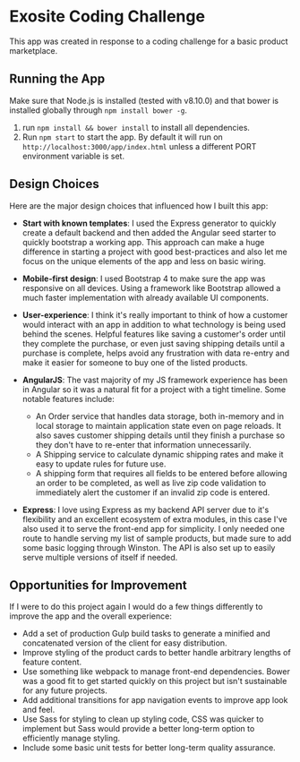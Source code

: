 # Exosite Coding Challenge
This app was created in response to a coding challenge for a basic product marketplace.

## Running the App
Make sure that Node.js is installed (tested with v8.10.0) and that bower is installed globally 
through `npm install bower -g`.

1. run `npm install && bower install` to install all dependencies.
2. Run `npm start` to start the app. By default it will run on `http://localhost:3000/app/index.html` unless a different PORT environment
   variable is set.

## Design Choices
Here are the major design choices that influenced how I built this app:

* **Start with known templates**: I used the Express generator to quickly create a default backend and then added the Angular
  seed starter to quickly bootstrap a working app. This approach can make a huge difference in starting a project
  with good best-practices and also let me focus on the unique elements of the app and less on basic wiring.

* **Mobile-first design**: I used Bootstrap 4 to make sure the app was responsive on all devices. 
Using a framework like Bootstrap allowed a much faster implementation with already available
UI components.

* **User-experience**: I think it's really important to think of how a customer would interact with an app in addition to
 what technology is being used behind the scenes. Helpful features like saving a customer's order 
until they complete the purchase, or even just saving shipping details until a purchase is complete, helps
 avoid any frustration with data re-entry and make it easier for someone to buy one of the listed products. 

* **AngularJS**: The vast majority of my JS framework experience has been in Angular so it was a natural fit
for a project with a tight timeline. Some notable features include:
    * An Order service that handles data storage, both in-memory and in local storage to maintain
      application state even on page reloads. It also saves customer shipping details until they 
      finish a purchase so they don't have to re-enter that information unnecessarily. 
    * A Shipping service to calculate dynamic shipping rates and make it easy to update rules for future
      use.
    * A shipping form that requires all fields to be entered before allowing an order to be completed,
      as well as live zip code validation to immediately alert the customer if an invalid zip code is entered. 
      
* **Express**: I love using Express as my backend API server due to it's flexibility and an excellent ecosystem of 
extra modules, in this case I've also used it to serve the front-end app for simplicity. I only needed one route
to handle serving my list of sample products, but made sure to add some basic logging through Winston. The API 
is also set up to easily serve multiple versions of itself if needed.

## Opportunities for Improvement
If I were to do this project again I would do a few things differently to improve the app and the overall experience:
* Add a set of production Gulp build tasks to generate a minified and concatenated version of the client for easy distribution.
* Improve styling of the product cards to better handle arbitrary lengths of feature content.
* Use something like webpack to manage front-end dependencies. Bower was a good fit to get started quickly on this project 
  but isn't sustainable for any future projects.
* Add additional transitions for app navigation events to improve app look and feel.
* Use Sass for styling to clean up styling code, CSS was quicker to implement but Sass would provide a better long-term
  option to efficiently manage styling.
* Include some basic unit tests for better long-term quality assurance.